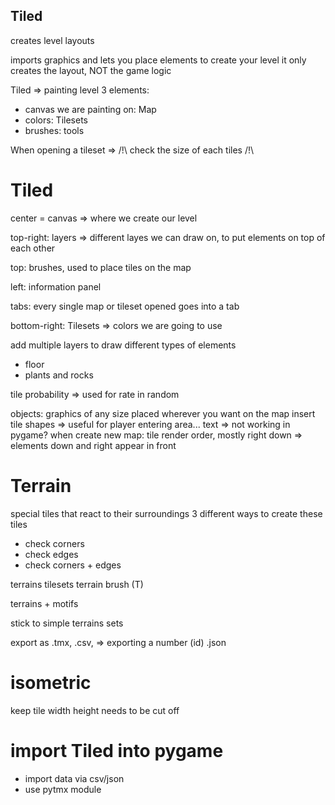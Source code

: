## Tiled

creates level layouts

imports graphics and lets you place elements to create your level
it only creates the layout, NOT the game logic

Tiled => painting level
3 elements:

- canvas we are painting on: Map
- colors: Tilesets
- brushes: tools

When opening a tileset
=> /!\ check the size of each tiles /!\

# Tiled

center = canvas => where we create our level

top-right: layers => different layes we can draw on, to put elements on top of each other

top: brushes, used to place tiles on the map

left: information panel

tabs: every single map or tileset opened goes into a tab

bottom-right: Tilesets => colors we are going to use

add multiple layers to draw different types of elements

- floor
- plants and rocks

tile probability => used for rate in random

objects: graphics of any size placed wherever you want on the map
insert tile
shapes => useful for player entering area...
text => not working in pygame?
when create new map: tile render order, mostly right down => elements down and right appear in front

# Terrain

special tiles that react to their surroundings
3 different ways to create these tiles

- check corners
- check edges
- check corners + edges

terrains tilesets
terrain brush (T)

terrains + motifs

stick to simple terrains sets

export as
.tmx,
.csv, => exporting a number (id)
.json

# isometric

keep tile width
height needs to be cut off

# import Tiled into pygame

- import data via csv/json
- use pytmx module
